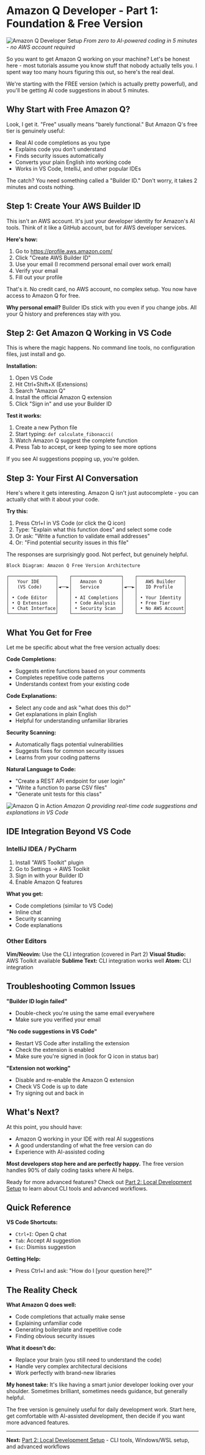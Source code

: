 # Amazon Q Developer - Part 1: Foundation & Free Version

![Amazon Q Developer Setup](../../images/amazon-q-hero.svg)
*From zero to AI-powered coding in 5 minutes - no AWS account required*

So you want to get Amazon Q working on your machine? Let's be honest here - most tutorials assume you know stuff that nobody actually tells you. I spent way too many hours figuring this out, so here's the real deal.

We're starting with the FREE version (which is actually pretty powerful), and you'll be getting AI code suggestions in about 5 minutes.

## Why Start with Free Amazon Q?

Look, I get it. "Free" usually means "barely functional." But Amazon Q's free tier is genuinely useful:

- Real AI code completions as you type
- Explains code you don't understand  
- Finds security issues automatically
- Converts your plain English into working code
- Works in VS Code, IntelliJ, and other popular IDEs

The catch? You need something called a "Builder ID." Don't worry, it takes 2 minutes and costs nothing.

## Step 1: Create Your AWS Builder ID

This isn't an AWS account. It's just your developer identity for Amazon's AI tools. Think of it like a GitHub account, but for AWS developer services.

**Here's how:**

1. Go to https://profile.aws.amazon.com/
2. Click "Create AWS Builder ID"
3. Use your email (I recommend personal email over work email)
4. Verify your email
5. Fill out your profile

That's it. No credit card, no AWS account, no complex setup. You now have access to Amazon Q for free.

**Why personal email?** Builder IDs stick with you even if you change jobs. All your Q history and preferences stay with you.

## Step 2: Get Amazon Q Working in VS Code

This is where the magic happens. No command line tools, no configuration files, just install and go.

**Installation:**
1. Open VS Code
2. Hit Ctrl+Shift+X (Extensions)
3. Search "Amazon Q"
4. Install the official Amazon Q extension
5. Click "Sign in" and use your Builder ID

**Test it works:**
1. Create a new Python file
2. Start typing: `def calculate_fibonacci(`
3. Watch Amazon Q suggest the complete function
4. Press Tab to accept, or keep typing to see more options

If you see AI suggestions popping up, you're golden.

## Step 3: Your First AI Conversation

Here's where it gets interesting. Amazon Q isn't just autocomplete - you can actually chat with it about your code.

**Try this:**
1. Press Ctrl+I in VS Code (or click the Q icon)
2. Type: "Explain what this function does" and select some code
3. Or ask: "Write a function to validate email addresses"
4. Or: "Find potential security issues in this file"

The responses are surprisingly good. Not perfect, but genuinely helpful.

```
Block Diagram: Amazon Q Free Version Architecture

┌─────────────────┐    ┌──────────────────┐    ┌─────────────────┐
│   Your IDE      │    │   Amazon Q       │    │   AWS Builder   │
│   (VS Code)     │◄──►│   Service        │◄──►│   ID Profile    │
│                 │    │                  │    │                 │
│ • Code Editor   │    │ • AI Completions │    │ • Your Identity │
│ • Q Extension   │    │ • Code Analysis  │    │ • Free Tier     │
│ • Chat Interface│    │ • Security Scan  │    │ • No AWS Account│
└─────────────────┘    └──────────────────┘    └─────────────────┘
```

## What You Get for Free

Let me be specific about what the free version actually does:

**Code Completions:**
- Suggests entire functions based on your comments
- Completes repetitive code patterns
- Understands context from your existing code

**Code Explanations:**
- Select any code and ask "what does this do?"
- Get explanations in plain English
- Helpful for understanding unfamiliar libraries

**Security Scanning:**
- Automatically flags potential vulnerabilities
- Suggests fixes for common security issues
- Learns from your coding patterns

**Natural Language to Code:**
- "Create a REST API endpoint for user login"
- "Write a function to parse CSV files"
- "Generate unit tests for this class"

![Amazon Q in Action](../../images/amazon-q-suggestions.svg)
*Amazon Q providing real-time code suggestions and explanations in VS Code*

## IDE Integration Beyond VS Code

### IntelliJ IDEA / PyCharm

1. Install "AWS Toolkit" plugin
2. Go to Settings → AWS Toolkit
3. Sign in with your Builder ID
4. Enable Amazon Q features

**What you get:**
- Code completions (similar to VS Code)
- Inline chat
- Security scanning
- Code explanations

### Other Editors

**Vim/Neovim:** Use the CLI integration (covered in Part 2)
**Visual Studio:** AWS Toolkit available
**Sublime Text:** CLI integration works well
**Atom:** CLI integration

## Troubleshooting Common Issues

**"Builder ID login failed"**
- Double-check you're using the same email everywhere
- Make sure you verified your email

**"No code suggestions in VS Code"**
- Restart VS Code after installing the extension
- Check the extension is enabled
- Make sure you're signed in (look for Q icon in status bar)

**"Extension not working"**
- Disable and re-enable the Amazon Q extension
- Check VS Code is up to date
- Try signing out and back in

## What's Next?

At this point, you should have:
- Amazon Q working in your IDE with real AI suggestions
- A good understanding of what the free version can do
- Experience with AI-assisted coding

**Most developers stop here and are perfectly happy.** The free version handles 90% of daily coding tasks where AI helps.

Ready for more advanced features? Check out [Part 2: Local Development Setup](../part2/README.md) to learn about CLI tools and advanced workflows.

## Quick Reference

**VS Code Shortcuts:**
- `Ctrl+I`: Open Q chat
- `Tab`: Accept AI suggestion
- `Esc`: Dismiss suggestion

**Getting Help:**
- Press Ctrl+I and ask: "How do I [your question here]?"

## The Reality Check

**What Amazon Q does well:**
- Code completions that actually make sense
- Explaining unfamiliar code
- Generating boilerplate and repetitive code
- Finding obvious security issues

**What it doesn't do:**
- Replace your brain (you still need to understand the code)
- Handle very complex architectural decisions
- Work perfectly with brand-new libraries

**My honest take:** It's like having a smart junior developer looking over your shoulder. Sometimes brilliant, sometimes needs guidance, but generally helpful.

The free version is genuinely useful for daily development work. Start here, get comfortable with AI-assisted development, then decide if you want more advanced features.

---

**Next:** [Part 2: Local Development Setup](../part2/README.md) - CLI tools, Windows/WSL setup, and advanced workflows
